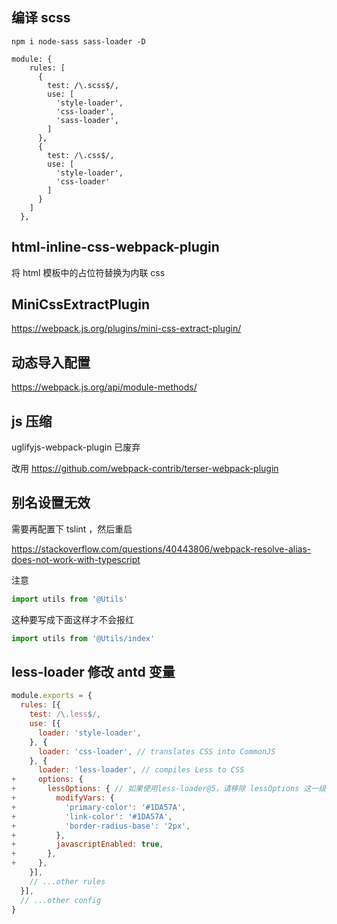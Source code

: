 ## 编译 scss

```
npm i node-sass sass-loader -D
```

```
module: {
    rules: [
      {
        test: /\.scss$/,
        use: [
          'style-loader',
          'css-loader',
          'sass-loader',
        ]
      },
      {
        test: /\.css$/,
        use: [
          'style-loader',
          'css-loader'
        ]
      }
    ]
  },
```

## html-inline-css-webpack-plugin

将 html 模板中的占位符替换为内联 css

## MiniCssExtractPlugin

https://webpack.js.org/plugins/mini-css-extract-plugin/

## 动态导入配置

https://webpack.js.org/api/module-methods/

## js 压缩

uglifyjs-webpack-plugin 已废弃

改用 https://github.com/webpack-contrib/terser-webpack-plugin

## 别名设置无效

需要再配置下 tslint ，然后重启

https://stackoverflow.com/questions/40443806/webpack-resolve-alias-does-not-work-with-typescript

注意 
```js
import utils from '@Utils' 
```
这种要写成下面这样才不会报红
```js
import utils from '@Utils/index' 
```

## less-loader 修改 antd 变量

```js
module.exports = {
  rules: [{
    test: /\.less$/,
    use: [{
      loader: 'style-loader',
    }, {
      loader: 'css-loader', // translates CSS into CommonJS
    }, {
      loader: 'less-loader', // compiles Less to CSS
+     options: {
+       lessOptions: { // 如果使用less-loader@5，请移除 lessOptions 这一级，直接配置选项在 options 下。
+         modifyVars: {
+           'primary-color': '#1DA57A',
+           'link-color': '#1DA57A',
+           'border-radius-base': '2px',
+         },
+         javascriptEnabled: true,
+       },
+     },
    }],
    // ...other rules
  }],
  // ...other config
}
```